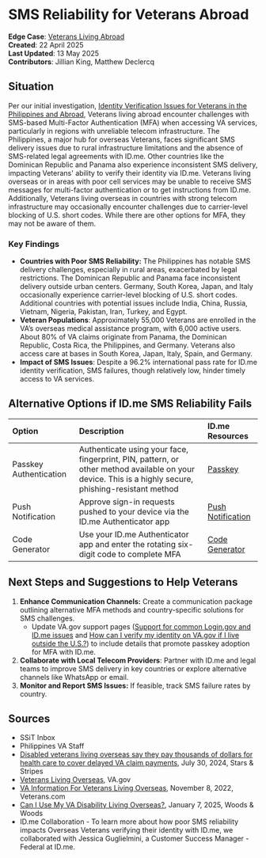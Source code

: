 # SMS Reliability for Veterans Abroad

**Edge Case**: [Veterans Living Abroad](https://jira.devops.va.gov/browse/SITEC-13) \
**Created**: 22 April 2025  
**Last Updated**: 13 May 2025  
**Contributors**: Jillian King, Matthew Declercq

## Situation

Per our initial investigation, [Identity Verification Issues for Veterans in the Philippines and Abroad](https://github.com/department-of-veterans-affairs/va.gov-team/blob/master/products/identity/sign-in-transition/Product/Edge%20Cases/Overseas/Identity%20Verification%20Issues%20for%20Veterans%20in%20the%20Philippines%20and%20Abroad.md), Veterans living abroad encounter challenges with SMS-based Multi-Factor Authentication (MFA) when accessing VA services, particularly in regions with unreliable telecom infrastructure. The Philippines, a major hub for overseas Veterans, faces significant SMS delivery issues due to rural infrastructure limitations and the absence of SMS-related legal agreements with ID.me. Other countries like the Dominican Republic and Panama also experience inconsistent SMS delivery, impacting Veterans' ability to verify their identity via ID.me. Veterans living overseas or in areas with poor cell services may be unable to receive SMS messages for multi-factor authentication or to get instructions from ID.me. Additionally, Veterans living overseas in countries with strong telecom infrastructure may occasionally encounter challenges due to carrier-level blocking of U.S. short codes. While there are other options for MFA, they may not be aware of them.

### Key Findings

* **Countries with Poor SMS Reliability:** The Philippines has notable SMS delivery challenges, especially in rural areas, exacerbated by legal restrictions. The Dominican Republic and Panama face inconsistent delivery outside urban centers. Germany, South Korea, Japan, and Italy occasionally experience carrier-level blocking of U.S. short codes. Additional countries with potential issues include India, China, Russia, Vietnam, Nigeria, Pakistan, Iran, Turkey, and Egypt.  
* **Veteran Populations**: Approximately 55,000 Veterans are enrolled in the VA’s overseas medical assistance program, with 6,000 active users. About 80% of VA claims originate from Panama, the Dominican Republic, Costa Rica, the Philippines, and Germany. Veterans also access care at bases in South Korea, Japan, Italy, Spain, and Germany.  
* **Impact of SMS Issues**: Despite a 96.2% international pass rate for ID.me identity verification, SMS failures, though relatively low, hinder timely access to VA services.

## 

## Alternative Options if ID.me SMS Reliability Fails

| Option | Description | ID.me Resources |
| :---- | :---- | :---- |
| Passkey Authentication | Authenticate using your face, fingerprint, PIN, pattern, or other method available on your device. This is a highly secure, phishing-resistant method | [Passkey](https://help.id.me/hc/en-us/articles/10295798300951)  |
| Push Notification | Approve sign-in requests pushed to your device via the ID.me Authenticator app | [Push Notification](https://help.id.me/hc/en-us/articles/360018712993) |
| Code Generator | Use your ID.me Authenticator app and enter the rotating six-digit code to complete MFA | [Code Generator](https://help.id.me/hc/en-us/articles/360018113073)  |

## Next Steps and Suggestions to Help Veterans

1. **Enhance Communication Channels:** Create a communication package outlining alternative MFA methods and country-specific solutions for SMS challenges.  
   * Update VA.gov support pages ([Support for common Login.gov and ID.me issues](https://www.va.gov/resources/support-for-common-logingov-and-idme-issues/#idme-issues) and [How can I verify my identity on VA.gov if I live outside the U.S.?](https://www.va.gov/resources/how-can-i-verify-my-identity-on-vagov-if-i-live-outside-the-us/)) to include details that promote passkey adoption for MFA with ID.me.  
2. **Collaborate with Local Telecom Providers**: Partner with ID.me and legal teams to improve SMS delivery in key countries or explore alternative channels like WhatsApp or email.  
3. **Monitor and Report SMS Issues:** If feasible, track SMS failure rates by country.

## Sources

* SSiT Inbox  
* Philippines VA Staff  
* [Disabled veterans living overseas say they pay thousands of dollars for health care to cover delayed VA claim payments](https://www.stripes.com/veterans/2024-07-30/veterans-overseas-health-care-benefits-payments-14667491.html%20Source%20-%20Stars%20and%20Stripes), July 30, 2024, Stars & Stripes  
* [Veterans Living Overseas](https://www.benefits.va.gov/persona/veteran-abroad.asp), VA.gov  
* [VA Information For Veterans Living Overseas](https://veteran.com/va-veterans-living-overseas/), November 8, 2022, Veterans.com  
* [Can I Use My VA Disability Living Overseas?](https://www.woodslawyers.com/va-benefits-disabled-veterans-living-overseas/), January 7, 2025, Woods & Woods  
* ID.me Collaboration \- To learn more about how poor SMS reliability impacts Overseas Veterans verifying their identity with ID.me, we collaborated with Jessica Guglielmini, a Customer Success Manager \- Federal at ID.me.
